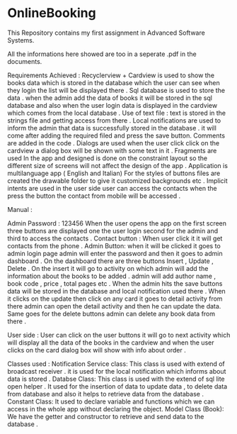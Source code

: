 # OnlineBooking
This Repository contains my first assignment in Advanced Software Systems.

All the informations here showed are too in a seperate .pdf in the documents.


Requirements Achieved :
Recyclerview + Cardview is used to show the books data which is stored in the database which the user can see when they login the list will be displayed there .
Sql database is used to store the data . when the admin add the data of books it will be stored in the sql database and also when the user login data is displayed in the cardview which comes from the local database .
Use of text file : text is stored in the strings file and getting access from there .
Local notifications are used to inform the admin that data is successfully stored in the database . it will come after adding the required filed and press the save button.
Comments are added in the code .
Dialogs are used when the user click click on the cardview a dialog box will be shown with some text in it .
Fragments are used In the app and designed is done on the constraint layout so the different size of screens will not affect the design of the app .
Application is multilanguage app ( English and Italian)
For the styles of buttons files are created the drawable folder to give it customized backgrounds etc . 
Implicit intents are used in the user side user can access the contacts when the press the button the contact from mobile will be accessed .
 
 
 
Manual :
 
Admin Password : 123456
When the user opens the app on the first screen three buttons are displayed one the user login second for the admin and third to access the contacts .
Contact button : When user click it it will get contacts from the phone .
Admin Button: when it will be clicked it goes to admin login page admin will enter the password and then it goes to admin dashboard .
On the dashboard there are three buttons Insert , Update , Delete .
On the insert it will go to activity on which admin will add the information about the books to be added . admin will add author name , book code , price , total pages etc .
When the admin hits the save buttons data will be stored in the database and local notification used there .
When it clicks on the update then click on any card it goes to detail activity from there admin can open the detail activity and then he can update the data.
Same goes for the delete buttons admin can delete any book data from there .
 
User side :
User can click on the user buttons it will go to next activity which will display all the data of the books in the cardview and when the user clicks on the card dialog box will show with info about order .
 
Classes used :
Notification Service class:
This class is used with extend of broadcast receiver . it is used for the local notification which informs about data is stored .
Databse Class:
This class is used with the extend of sql lite open helper . It used for the insertion of data to update data , to delete data from database and also it helps to retrieve data from the database .
Constant  Class:
It used to declare variable and functions which we can access in the whole app without declaring the object.
Model Class (Book):
We have the getter and constructor to retrieve and send data to the database . 
